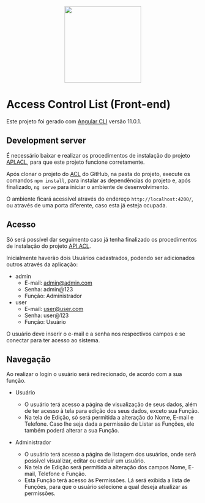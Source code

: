 <p align="center"><a href="https://angular.io/" target="_blank"><img src="https://upload.wikimedia.org/wikipedia/commons/c/cf/Angular_full_color_logo.svg" width="200"></a></p>

# Access Control List (Front-end)

Este projeto foi gerado com [Angular CLI](https://github.com/angular/angular-cli) versão 11.0.1.

## Development server

É necessário baixar e realizar os procedimentos de instalação do projeto [API.ACL](https://github.com/flailton/api.acl), para que este projeto funcione corretamente.

Após clonar o projeto do [ACL](https://github.com/flailton/acl) do GitHub, na pasta do projeto, execute os comandos `npm install`, para instalar as dependências do projeto e, após finalizado, `ng serve` para iniciar o ambiente de desenvolvimento. 

O ambiente ficará acessível através do endereço `http://localhost:4200/`, ou através de uma porta diferente, caso esta já esteja ocupada.

## Acesso

Só será possível dar seguimento caso já tenha finalizado os procedimentos de instalação do projeto [API.ACL](https://github.com/flailton/api.acl).

Inicialmente haverão dois Usuários cadastrados, podendo ser adicionados outros através da aplicação:
- admin
  - E-mail: admin@admin.com
  - Senha:  admin@123
  - Função: Administrador
- user
  - E-mail: user@user.com
  - Senha:  user@123
  - Função: Usuário

O usuário deve inserir o e-mail e a senha nos respectivos campos e se conectar para ter acesso ao sistema.

## Navegação

Ao realizar o login o usuário será redirecionado, de acordo com a sua função.
- Usuário
  - O usuário terá acesso a página de visualização de seus dados, além de ter acesso à tela para edição dos seus dados, exceto sua Função.
  - Na tela de Edição, só será permitida a alteração do Nome, E-mail e Telefone. Caso lhe seja dada a permissão de Listar as Funções, ele também poderá alterar a sua Função.
  
- Administrador
  - O usuário terá acesso a página de listagem dos usuários, onde será possível visualizar, editar ou excluir um usuário.
  - Na tela de Edição será permitida a alteração dos campos Nome, E-mail, Telefone e Função.
  - Esta Função terá acesso às Permissões. Lá será exibida a lista de Funções, para que o usuário selecione a qual deseja atualizar as permissões.
